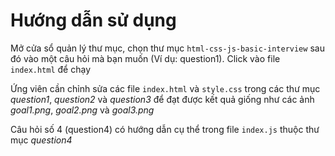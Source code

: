 # Hướng dẫn sử dụng

Mở cửa sổ quản lý thư mục, chọn thư mục `html-css-js-basic-interview` sau đó vào một câu hỏi mà bạn muốn (Ví dụ: question1). Click vào file `index.html` để chạy

Ứng viên cần chỉnh sửa các file `index.html` và `style.css` trong các thư mục *question1*, *question2* và *question3* để đạt được kết quả giống như các ảnh *goal1.png*, *goal2.png* và *goal3.png*

Câu hỏi số 4 (question4) có hướng dẫn cụ thể trong file `index.js` thuộc thư mục *question4*